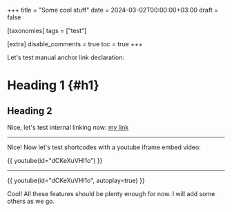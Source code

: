 +++
title = "Some cool stuff"
date = 2024-03-02T00:00:00+03:00
draft = false

[taxonomies]
tags = ["test"]

[extra]
disable_comments = true
toc = true
+++

Let's test manual anchor link declaration:

# Heading 1 {#h1}

## Heading 2

Nice, let's test internal linking now: [my link](@/posts/typography.md#h1)

---

Nice! Now let's test shortcodes with a youtube iframe embed video:

{{ youtube(id="dCKeXuVHl1o") }}

---

{{ youtube(id="dCKeXuVHl1o", autoplay=true) }}

Cool! All these features should be plenty enough for now. I will add some others as we go.

